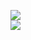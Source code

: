 [![](https://img.shields.io/badge/Made%20With-Github%20Spray-lightgrey.svg?style=for-the-badge&logo=github)](https://github.com/Annihil/github-spray#29414)  
[![](https://i.imgur.com/2DrTn0Z.gif)](https://github.com/Annihil/github-spray)